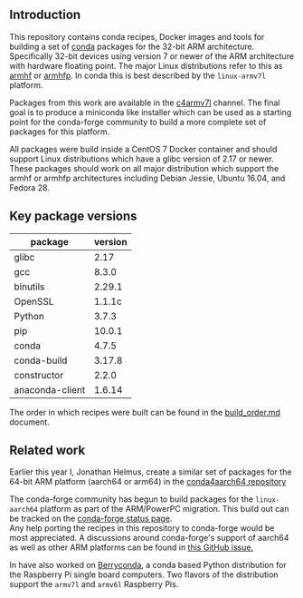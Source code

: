 ## Introduction

This repository contains conda recipes, Docker images and tools for building a
set of [conda](https://conda.io/en/latest/) packages for the 32-bit ARM
architecture.  Specifically 32-bit devices using version 7 or newer of the ARM
architecture with hardware floating point. 
The major Linux distributions refer to this as
[armhf](https://wiki.debian.org/ArmHardFloatPort) or
[armhfp](https://fedoraproject.org/wiki/Architectures/ARM).
In conda this is best described by the `linux-armv7l` platform.

Packages from this work are available in the [c4armv7l](https://anaconda.org/c4armv7l)
channel. The final goal is to produce a miniconda like installer which can
be used as a starting point for the conda-forge community to build a more
complete set of packages for this platform.

All packages were build inside a CentOS 7 Docker container and should support
Linux distributions which have a glibc version of 2.17 or newer. These 
packages should work on all major distribution which support the armhf or 
armhfp architectures including Debian Jessie, Ubuntu 16.04, and Fedora 28.  

## Key package versions


| package | version |
| --- | --- |
| glibc | 2.17 |
| gcc | 8.3.0 |
| binutils | 2.29.1 |
| OpenSSL | 1.1.1c |
| Python | 3.7.3 |
| pip | 10.0.1 |
| conda | 4.7.5 |
| conda-build | 3.17.8 |
| constructor | 2.2.0 |
| anaconda-client | 1.6.14 |

The order in which recipes were built can be found in the 
[build_order.md](https://github.com/jjhelmus/conda4armv7l/blob/master/build_order.md) document.

## Related work

Earlier this year I, Jonathan Helmus, create a similar set of packages for the
64-bit ARM platform (aarch64 or arm64) in the 
[conda4aarch64 repository](https://github.com/jjhelmus/conda4armv7l)

The conda-forge community has begun to build packages for the `linux-aarch64`
platform as part of the ARM/PowerPC migration.  This build out can be tracked 
on the [conda-forge status page](https://conda-forge.org/status/).  
Any help porting the recipes in this repository to conda-forge would be most appreciated.
A discussions around conda-forge's support of aarch64 as well as other ARM
platforms can be found in 
[this GitHub issue.](https://github.com/conda-forge/conda-forge.github.io/issues/269)

In have also worked on [Berryconda](https://github.com/jjhelmus/berryconda), a
conda based Python distribution for the Raspberry Pi single board computers. 
Two flavors of the distribution support the `armv7l` and `armv6l` Raspberry Pis.
